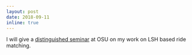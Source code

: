 ```yaml
---
layout: post
date: 2018-09-11
inline: true
---
```


I will give a [distinguished seminar](https://ece.osu.edu/events/2018/09/distinguished-seminar-chinmoy-dutta-research-scientist-lyft-inc.) at OSU on my work on LSH based ride matching.
